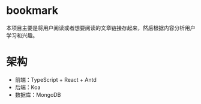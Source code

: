 # bookmark

本项目主要是将用户阅读或者想要阅读的文章链接存起来，然后根据内容分析用户学习和兴趣。

# 架构

- 前端：TypeScript + React + Antd
- 后端：Koa
- 数据库：MongoDB
